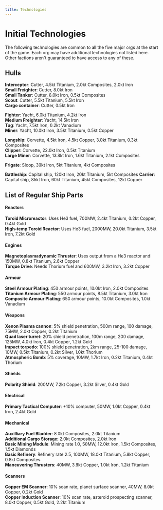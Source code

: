 ```yaml
---
title: Technologies
---
```


# Initial Technologies

The following technologies are common to all the five major orgs at the start of the game. Each org may have additional technologies not listed here. Other factions aren't guaranteed to have access to any of these.

## Hulls

**Interceptor**: Cutter, 4.5kt Titanium, 2.0kt Composites, 2.0kt Iron  
**Small Freighter**: Cutter, 8.0kt Iron  
**Small Tanker**: Cutter, 8.0kt Iron, 0.5kt Composites  
**Scout**: Cutter, 5.5kt Titanium, 5.5kt Iron  
**Cargo container**: Cutter, 0.5kt Iron  

**Fighter**: Yacht, 6.0kt Titanium, 4.2kt Iron  
**Medium Freighter**: Yacht, 14.5kt Iron  
**Tug**: Yacht, 7.5kt Iron, 0.2kt Vanadium  
**Miner**: Yacht, 10.0kt Iron, 3.5kt Titanium, 0.5kt Copper  

**Longship**: Corvette, 4.5kt Iron, 4.5kt Copper, 3.0kt Titanium, 0.3kt Composites  
**Clipper**: Corvette, 22.0kt Iron, 0.5kt Titanium  
**Large Miner**: Corvette, 13.8kt Iron, 1.6kt Titanium, 2.1kt Composites  

**Frigate**: Sloop, 30kt Iron, 5kt Titanium, 4kt Composites  

**Battleship**: Capital ship, 120kt Iron, 20kt Titanium, 5kt Composites
**Carrier**: Capital ship, 85kt Iron, 60kt Titanium, 45kt Composites, 12kt Copper

## List of Regular Ship Parts

#### Reactors

**Toroid Microreactor**: Uses He3 fuel, 700MW, 2.4kt Titanium, 0.2kt Copper, 0.4kt Gold  
**High-temp Toroid Reactor**: Uses He3 fuel, 2000MW, 20.0kt Titanium, 3.5kt Iron, 7.2kt Gold  

#### Engines

**Magnetoplasmadynamic Thruster**: Uses output from a He3 reactor and 150MW, 0.8kt Titanium, 2.6kt Copper  
**Torque Drive**: Needs Thorium fuel and 600MW, 3.2kt Iron, 3.2kt Copper  

#### Armour

**Steel Armour Plating**: 450 armour points, 10.0kt Iron, 2.0kt Composites  
**Titanium Armour Plating**: 550 armour points, 8.5kt Titanium, 3.0kt Iron  
**Composite Armour Plating**: 650 armour points, 10.0kt Composites, 1.0kt Vanadium  

#### Weapons

**Xenon Plasma cannon**: 5% shield penetration, 500m range, 100 damage, 75MW, 2.0kt Copper, 0.2kt Titanium  
**Quad laser turret**: 20% shield penetration, 100m range, 200 damage, 125MW, 4.0kt Iron, 0.4kt Copper, 1.2kt Gold  
**Impact torpedo**: 100% shield penetration, 2km range, 25-100 damage, 10MW, 0.5kt Titanium, 0.2kt Silver, 1.0kt Thorium  
**Atmospheric Bomb**: 5% coverage, 10MW, 1.7kt Iron, 0.2kt Titanium, 0.4kt Thorium  

#### Shields

**Polarity Shield**: 200MW, 7.2kt Copper, 3.2kt Silver, 0.4kt Gold  

#### Electrical

**Primary Tactical Computer**: +10% computer, 50MW, 1.0kt Copper, 0.4kt Iron, 2.4kt Gold  

#### Mechanical

**Auxilliary Fuel Bladder**: 8.0kt Composites, 2.0kt Titanium  
**Additional Cargo Storage**: 2.0kt Composites, 2.0kt Iron  
**Basic Mining Module**: Mining rate 1.0, 50MW, 12.0kt Iron, 1.5kt Composites, 1.5kt Diamonds  
**Basic Refinery**: Refinery rate 2.5, 100MW, 18.0kt Titanium, 5.8kt Copper, 0.8kt Composites  
**Maneuvering Thrusters**: 40MW, 3.8kt Copper, 1.0kt Iron, 1.2kt Titanium

#### Scanners

**Copper EM Scanner**: 10% scan rate, planet surface scanner, 40MW, 8.0kt Copper, 0.2kt Gold  
**Copper Induction Scanner**: 10% scan rate, asteroid prospecting scanner, 8.0kt Copper, 0.5kt Gold, 2.2kt Titanium  